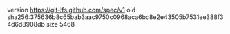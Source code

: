 version https://git-lfs.github.com/spec/v1
oid sha256:375636b8c65bab3aac9750c0968aca6bc8e2e43505b7531ee388f34d6d8908db
size 5468
